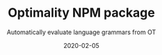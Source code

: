 ---
title: Optimality NPM package
subtitle: 'Automatically evaluate language grammars from OT'
date: 2020-02-05
img: './tipa.png'
role: 'Creator'
stack: TypeScript
github: 'dustinnewman98/optimality'
live: 'https://npmjs.com/package/optimality'
---